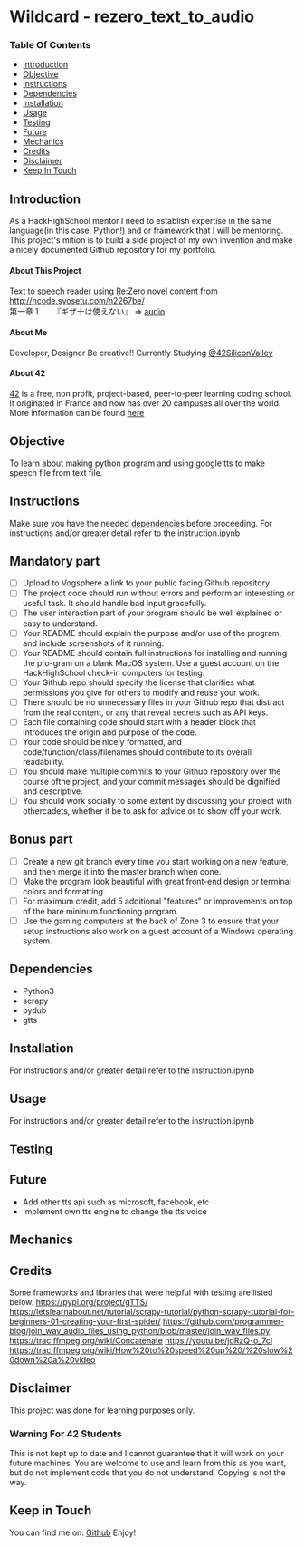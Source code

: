 # Wildcard - rezero_text_to_audio

### Table Of Contents
* [Introduction](#introduction)
* [Objective](#objective)
* [Instructions](#instructions)
* [Dependencies](#dependencies)
* [Installation](#installation)
* [Usage](#usage)
* [Testing](#testing) 
* [Future](#future)
* [Mechanics](#mechanics)
* [Credits](#credits)
* [Disclaimer](#disclaimer)
* [Keep In Touch](#keep-in-touch)

## Introduction  
As a HackHighSchool mentor I need to establish expertise in the same language(in this case, Python!) and or framework that I will be mentoring.
This project's mition is to build a side project of my own invention and make a nicely documented Github repository for my portfolio.
#### About This Project
Text to speech reader using Re:Zero novel content from http://ncode.syosetu.com/n2267be/  
第一章１　　『ギザ十は使えない』 => [audio]
#### About Me
Developer, Designer Be creative!! Currently Studying [@42SiliconValley][42]
#### About 42  
[42][42] is a free, non profit, project-based, peer-to-peer learning coding school. It originated in France and now has over 20 campuses all over the world. More information can be found [here][42] 
## Objective  
To learn about making python program and using google tts to make speech file from text file.
## Instructions
Make sure you have the needed [dependencies](#dependencies) before proceeding.
For instructions and/or greater detail refer to the instruction.ipynb
## Mandatory part
- [ ] Upload to Vogsphere a link to your public facing Github repository.
- [ ] The project code should run without errors and perform an interesting or useful task. It should handle bad input gracefully.
- [ ] The user interaction part of your program should be well explained or easy to understand.
- [ ] Your README should explain the purpose and/or use of the program, and include screenshots of it running.
- [ ] Your README should contain full instructions for installing and running the pro-gram on a blank MacOS system.  Use a guest account on the HackHighSchool check-in computers for testing.
- [ ] Your Github repo should specify the license that clarifies what permissions you give for others to modify and reuse your work.
- [ ] There should be no unnecessary files in your Github repo that distract from the real content, or any that reveal secrets such as API keys.
- [ ] Each file containing code should start with a header block that introduces the origin and purpose of the code.
- [ ] Your code should be nicely formatted, and code/function/class/filenames should contribute to its overall readability.
- [ ] You should make multiple commits to your Github repository over the course ofthe project, and your commit messages should be dignified and descriptive.
- [ ] You should work socially to some extent by discussing your project with othercadets, whether it be to ask for advice or to show off your work.
## Bonus part
- [ ] Create a new git branch every time you start working on a new feature, and then merge it into the master branch when done.
- [ ] Make the program look beautiful with great front-end design or terminal colors and formatting.
- [ ] For maximum credit, add 5 additional "features" or improvements on top of the bare mininum functioning program.
- [ ] Use the gaming computers at the back of Zone 3 to ensure that your setup instructions also work on a guest account of a Windows operating system.
## Dependencies  
* Python3
* scrapy
* pydub
* gtts
## Installation 
For instructions and/or greater detail refer to the instruction.ipynb
## Usage  
For instructions and/or greater detail refer to the instruction.ipynb
## Testing  

## Future 
* Add other tts api such as microsoft, facebook, etc
* Implement own tts engine to change the tts voice
## Mechanics  

## Credits  

Some frameworks and libraries that were helpful with testing are listed below.
https://pypi.org/project/gTTS/
https://letslearnabout.net/tutorial/scrapy-tutorial/python-scrapy-tutorial-for-beginners-01-creating-your-first-spider/
https://github.com/programmer-blog/join_wav_audio_files_using_python/blob/master/join_wav_files.py
https://trac.ffmpeg.org/wiki/Concatenate
https://youtu.be/jdRzQ-o_7cI
https://trac.ffmpeg.org/wiki/How%20to%20speed%20up%20/%20slow%20down%20a%20video

## Disclaimer

This project was done for learning purposes only.

### Warning For 42 Students

This is not kept up to date and I cannot guarantee that it will work on your future machines. You are welcome to use and learn from this as you want, but do not implement code that you do not understand. Copying is not the way. 

## Keep in Touch

You can find me on:
[Github][kosehy]
Enjoy!

[42]: http://42.us.org "42 USA"
[pdf]: pdf

[kosehy]: https://github.com/kosehy
[audio]:  https://drive.google.com/file/d/1vFAeEFTuUrNiwPM49J-uz7ngcgffRuyR/view?usp=sharing
[ch1_pic]: 1
